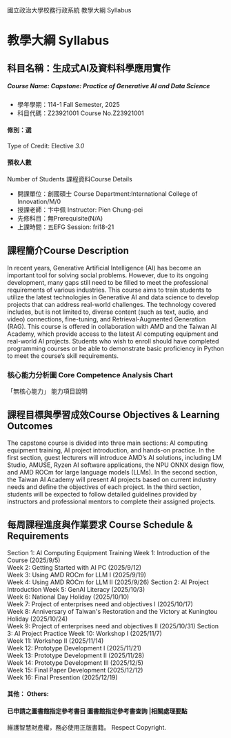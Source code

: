 國立政治大學校務行政系統 教學大綱 Syllabus
# 教學大綱 Syllabus
##  科目名稱：生成式AI及資料科學應用實作
#####  Course Name: Capstone: Practice of Generative AI and Data Science
  * 學年學期：114-1 Fall Semester, 2025 
  * 科目代碼：Z23921001 Course No.Z23921001
#### 修別：選
Type of Credit: Elective 
_3.0_
#### 預收人數
Number of Students
課程資料Course Details
  * 開課單位：創國碩士 Course Department:International College of Innovation/M/0 
  * 授課老師：卞中佩 Instructor: Pien Chung-pei 
  * 先修科目：無Prerequisite(N/A)
  * 上課時間：五EFG Session: fri18-21
##  課程簡介Course Description
In recent years, Generative Artificial Intelligence (AI) has become an important tool for solving social problems. However, due to its ongoing development, many gaps still need to be filled to meet the professional requirements of various industries. This course aims to train students to utilize the latest technologies in Generative AI and data science to develop projects that can address real-world challenges. The technology covered includes, but is not limited to, diverse content (such as text, audio, and video) connections, fine-tuning, and Retrieval-Augmented Generation (RAG).
This course is offered in collaboration with AMD and the Taiwan AI Academy, which provide access to the latest AI computing equipment and real-world AI projects. Students who wish to enroll should have completed programming courses or be able to demonstrate basic proficiency in Python to meet the course’s skill requirements.
###  核心能力分析圖 Core Competence Analysis Chart
「無核心能力」 
能力項目說明
##  課程目標與學習成效Course Objectives & Learning Outcomes 
The capstone course is divided into three main sections: AI computing equipment training, AI project introduction, and hands-on practice. In the first section, guest lecturers will introduce AMD’s AI solutions, including LM Studio, AMUSE, Ryzen AI software applications, the NPU ONNX design flow, and AMD ROCm for large language models (LLMs). In the second section, the Taiwan AI Academy will present AI projects based on current industry needs and define the objectives of each project. In the third section, students will be expected to follow detailed guidelines provided by instructors and professional mentors to complete their assigned projects.
##  每周課程進度與作業要求 Course Schedule & Requirements
Section 1: AI Computing Equipment Training
Week 1: Introduction of the Course (2025/9/5)  
Week 2: Getting Started with AI PC (2025/9/12)  
Week 3: Using AMD ROCm for LLM I (2025/9/19)  
Week 4: Using AMD ROCm for LLM II (2025/9/26)
Section 2: AI Project Introduction
Week 5: GenAI Literacy (2025/10/3)  
Week 6: National Day Holiday (2025/10/10)  
Week 7: Project of enterprises need and objectives I (2025/10/17)  
Week 8: Anniversary of Taiwan's Restoration and the Victory at Kuningtou Holiday (2025/10/24)  
Week 9: Project of enterprises need and objectives II (2025/10/31)
Section 3: AI Project Practice
Week 10: Workshop I (2025/11/7)  
Week 11: Workshop II (2025/11/14)  
Week 12: Prototype Development I (2025/11/21)  
Week 13: Prototype Development II (2025/11/28)  
Week 14: Prototype Development III (2025/12/5)  
Week 15: Final Paper Development (2025/12/12)  
Week 16: Final Presention (2025/12/19)
####  其他： Others:
####  已申請之圖書館指定參考書目  圖書館指定參考書查詢 |相關處理要點
維護智慧財產權，務必使用正版書籍。 Respect Copyright.